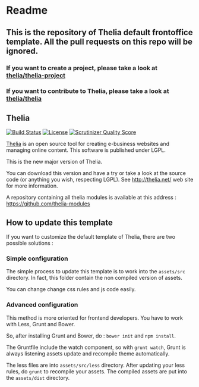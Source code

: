 Readme
======

## This is the repository of Thelia default frontoffice template. All the pull requests on this repo will be ignored.
### If you want to create a project, please take a look at [thelia/thelia-project](https://github.com/thelia/thelia-project)
### If you want to contribute to Thelia, please take a look at [thelia/thelia](https://github.com/thelia/thelia)

Thelia
------
[![Build Status](https://travis-ci.org/thelia/thelia.png?branch=master)](https://travis-ci.org/thelia/thelia) [![License](https://poser.pugx.org/thelia/thelia/license.png)](https://packagist.org/packages/thelia/thelia) [![Scrutinizer Quality Score](https://scrutinizer-ci.com/g/thelia/thelia/badges/quality-score.png?s=61e3e04a69bffd71c29b08e5392080317a546716)](https://scrutinizer-ci.com/g/thelia/thelia/)

[Thelia](http://thelia.net/) is an open source tool for creating e-business websites and managing online content. This software is published under LGPL.

This is the new major version of Thelia.

You can download this version and have a try or take a look at the  source code (or anything you wish, respecting LGPL).  See http://thelia.net/ web site for more information.

A repository containing all thelia modules is available at this address : https://github.com/thelia-modules

How to update this template
---------------------------
If you want to customize the default template of Thelia, there are two possible solutions :

### Simple configuration
The simple process to update this template is to work into the `assets/src` directory.
In fact, this folder contain the non compiled version of assets.

You can change change css rules and js code easily.

### Advanced configuration
This method is more oriented for frontend developers. You have to work with Less, Grunt and Bower.

So, after installing Grunt and Bower, do : ```bower init``` and ```npm install```.

The Gruntfile include the watch component, so with ```grunt watch```, Grunt is always listening assets update and recompile theme automatically.

The less files are into `assets/src/less` directory. After updating your less rules, do `grunt` to recompile your assets.
The compiled assets are put into the `assets/dist` directory.